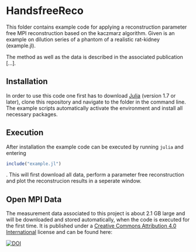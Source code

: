 # HandsfreeReco

This folder contains example code for applying a reconstruction parameter free MPI reconstruction based on the kaczmarz algorithm.
Given is an example on dilution series of a phantom of a realistic rat-kidney (example.jl).

The method as well as the data is described in the associated publication [...].


## Installation

In order to use this code one first has to download [Julia](https://julialang.org/) (version 1.7 or later), clone this repository and navigate to the folder in the command line. The example scripts automatically activate the environment and install all necessary packages.

## Execution
After installation the example code can be executed by running `julia` and entering
```julia
include("example.jl")
```
.
This will first download all data, perform a parameter free reconstruction and plot the reconstrucion results in a seperate window.

## Open MPI Data

The measurement data associated to this project is about 2.1 GB large and will be downloaded and stored automatically, when the code is executed for the first time.
It is published under a [Creative Commons Attribution 4.0 International](https://creativecommons.org/licenses/by/4.0/legalcode) license and can be found here:

[![DOI](https://zenodo.org/badge/DOI/10.5281/zenodo.5006979.svg)](https://doi.org/10.5281/zenodo.5006979)
